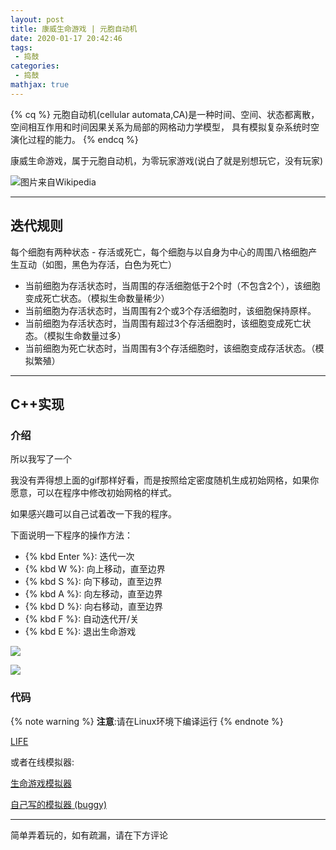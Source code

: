 ```yaml
---
layout: post
title: 康威生命游戏 | 元胞自动机
date: 2020-01-17 20:42:46
tags:
 - 捣鼓
categories:
 - 捣鼓
mathjax: true
---
```


<!-- placeholder -->
{% cq %} 元胞自动机(cellular automata,CA)是一种时间、空间、状态都离散，
空间相互作用和时间因果关系为局部的网格动力学模型，
具有模拟复杂系统时空演化过程的能力。 {% endcq %}

康威生命游戏，属于元胞自动机，为零玩家游戏(说白了就是别想玩它，没有玩家)

![图片来自Wikipedia](https://cdn.xecades.xyz/image/LifeGame-pic1.gif)

<!-- more -->

---
## 迭代规则

每个细胞有两种状态 - 存活或死亡，每个细胞与以自身为中心的周围八格细胞产生互动（如图，黑色为存活，白色为死亡）

 - 当前细胞为存活状态时，当周围的存活细胞低于2个时（不包含2个），该细胞变成死亡状态。（模拟生命数量稀少）
 - 当前细胞为存活状态时，当周围有2个或3个存活细胞时，该细胞保持原样。
 - 当前细胞为存活状态时，当周围有超过3个存活细胞时，该细胞变成死亡状态。（模拟生命数量过多）
 - 当前细胞为死亡状态时，当周围有3个存活细胞时，该细胞变成存活状态。（模拟繁殖）

---
## C++实现

### 介绍

所以我写了一个

我没有弄得想上面的gif那样好看，而是按照给定密度随机生成初始网格，如果你愿意，可以在程序中修改初始网格的样式。

如果感兴趣可以自己试着改一下我的程序。

下面说明一下程序的操作方法：

 - {% kbd Enter %}: 迭代一次
 - {% kbd W %}: 向上移动，直至边界
 - {% kbd S %}: 向下移动，直至边界
 - {% kbd A %}: 向左移动，直至边界
 - {% kbd D %}: 向右移动，直至边界
 - {% kbd F %}: 自动迭代开/关
 - {% kbd E %}: 退出生命游戏

![](https://cdn.xecades.xyz/image/LifeGame-pic2.png)

![](https://cdn.xecades.xyz/image/LifeGame-pic3.png)

### 代码

{% note warning %}
**注意**:请在Linux环境下编译运行
{% endnote %}

<a href="https://file.xecades.xyz/Linux/LIFE/LIFE.html" class="LinkCard">LIFE</a>

或者在线模拟器:

<a href="https://lab.xecades.xyz/GameOfLife/" class="LinkCard">生命游戏模拟器</a>

<a href="https://lab.xecades.xyz/CA/" class="LinkCard">自己写的模拟器 (buggy)</a>

---
简单弄着玩的，如有疏漏，请在下方评论